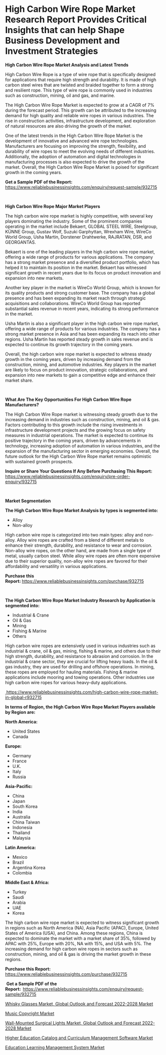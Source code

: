 <p><h1>High Carbon Wire Rope Market Research Report Provides Critical Insights that can help Shape Business Development and Investment Strategies</h1></p><p><strong>High Carbon Wire Rope Market Analysis and Latest Trends</strong></p>
<p><p>High Carbon Wire Rope is a type of wire rope that is specifically designed for applications that require high strength and durability. It is made of high carbon steel wires that are twisted and braided together to form a strong and resilient rope. This type of wire rope is commonly used in industries such as construction, mining, oil and gas, and marine.</p><p>The High Carbon Wire Rope Market is expected to grow at a CAGR of 7% during the forecast period. This growth can be attributed to the increasing demand for high quality and reliable wire ropes in various industries. The rise in construction activities, infrastructure development, and exploration of natural resources are also driving the growth of the market.</p><p>One of the latest trends in the High Carbon Wire Rope Market is the development of innovative and advanced wire rope technologies. Manufacturers are focusing on improving the strength, flexibility, and durability of wire ropes to meet the evolving needs of different industries. Additionally, the adoption of automation and digital technologies in manufacturing processes is also expected to drive the growth of the market. Overall, the High Carbon Wire Rope Market is poised for significant growth in the coming years.</p></p>
<p><strong>Get a Sample PDF of the Report:&nbsp;</strong> <a href="https://www.reliablebusinessinsights.com/enquiry/request-sample/932715">https://www.reliablebusinessinsights.com/enquiry/request-sample/932715</a></p>
<p>&nbsp;</p>
<p><strong>High Carbon Wire Rope Major Market Players</strong></p>
<p><p>The high carbon wire rope market is highly competitive, with several key players dominating the industry. Some of the prominent companies operating in the market include Bekaert, GLOBAL STEEL WIRE, Steelgroup, KÜNNE Group, Gustav Wolf, Suzuki Garphyttan, Wrexham Wire, WireCo World Group, Usha Martin, Dorstener Drahtwerke, RAJRATAN, DSR, and GEORGANTAS.</p><p>Bekaert is one of the leading players in the high carbon wire rope market, offering a wide range of products for various applications. The company has a strong market presence and a diversified product portfolio, which has helped it to maintain its position in the market. Bekaert has witnessed significant growth in recent years due to its focus on product innovation and expansion into new markets.</p><p>Another key player in the market is WireCo World Group, which is known for its quality products and strong customer base. The company has a global presence and has been expanding its market reach through strategic acquisitions and collaborations. WireCo World Group has reported substantial sales revenue in recent years, indicating its strong performance in the market.</p><p>Usha Martin is also a significant player in the high carbon wire rope market, offering a wide range of products for various industries. The company has a strong market presence in Asia and has been expanding its reach into other regions. Usha Martin has reported steady growth in sales revenue and is expected to continue its growth trajectory in the coming years.</p><p>Overall, the high carbon wire rope market is expected to witness steady growth in the coming years, driven by increasing demand from the construction, mining, and automotive industries. Key players in the market are likely to focus on product innovation, strategic collaborations, and expansion into new markets to gain a competitive edge and enhance their market share.</p></p>
<p>&nbsp;</p>
<p><strong>What Are The Key Opportunities For High Carbon Wire Rope Manufacturers?</strong></p>
<p><p>The High Carbon Wire Rope market is witnessing steady growth due to the increasing demand in industries such as construction, mining, and oil & gas. Factors contributing to this growth include the rising investments in infrastructure development projects and the growing focus on safety measures in industrial operations. The market is expected to continue its positive trajectory in the coming years, driven by advancements in technology, increasing adoption of automation in various industries, and the expansion of the manufacturing sector in emerging economies. Overall, the future outlook for the High Carbon Wire Rope market remains optimistic with sustained growth prospects.</p></p>
<p><strong>Inquire or Share Your Questions If Any Before Purchasing This Report:</strong> <a href="https://www.reliablebusinessinsights.com/enquiry/pre-order-enquiry/932715">https://www.reliablebusinessinsights.com/enquiry/pre-order-enquiry/932715</a></p>
<p>&nbsp;</p>
<p><strong>Market Segmentation</strong></p>
<p><strong>The High Carbon Wire Rope Market Analysis by types is segmented into:</strong></p>
<p><ul><li>Alloy</li><li>Non-alloy</li></ul></p>
<p><p>High carbon wire rope is categorized into two main types: alloy and non-alloy. Alloy wire ropes are crafted from a blend of different metals to enhance their strength, durability, and resistance to wear and corrosion. Non-alloy wire ropes, on the other hand, are made from a single type of metal, usually carbon steel. While alloy wire ropes are often more expensive due to their superior quality, non-alloy wire ropes are favored for their affordability and versatility in various applications.</p></p>
<p><strong>Purchase this Report:&nbsp;</strong><a href="https://www.reliablebusinessinsights.com/purchase/932715">https://www.reliablebusinessinsights.com/purchase/932715</a></p>
<p>&nbsp;</p>
<p><strong>The High Carbon Wire Rope Market Industry Research by Application is segmented into:</strong></p>
<p><ul><li>Industrial & Crane</li><li>Oil & Gas</li><li>Mining</li><li>Fishing & Marine</li><li>Others</li></ul></p>
<p><p>High carbon wire ropes are extensively used in various industries such as industrial & crane, oil & gas, mining, fishing & marine, and others due to their high strength, durability, and resistance to abrasion and corrosion. In the industrial & crane sector, they are crucial for lifting heavy loads. In the oil & gas industry, they are used for drilling and offshore operations. In mining, these ropes are employed for hauling materials. Fishing & marine applications include mooring and towing operations. Other industries use high carbon wire ropes for various heavy-duty applications.</p></p>
<p><a href="https://www.reliablebusinessinsights.com/high-carbon-wire-rope-market-in-global-r932715">&nbsp;https://www.reliablebusinessinsights.com/high-carbon-wire-rope-market-in-global-r932715</a></p>
<p><strong>In terms of Region, the High Carbon Wire Rope Market Players available by Region are:</strong></p>
<p>
    <p> <strong> North America: </strong>
        <ul>
            <li>United States</li>
            <li>Canada</li>
        </ul>
        </p> 
    <p> <strong> Europe: </strong>
        <ul>
            <li>Germany</li>
            <li>France</li>
            <li>U.K.</li>
            <li>Italy</li>
            <li>Russia</li>
        </ul>
        </p> 
    <p> <strong> Asia-Pacific: </strong>
        <ul>
            <li>China</li>
            <li>Japan</li>
            <li>South Korea</li>
            <li>India</li>
            <li>Australia</li>
            <li>China Taiwan</li>
            <li>Indonesia</li>
            <li>Thailand</li>
            <li>Malaysia</li>
        </ul>
        </p> 
    <p> <strong> Latin America: </strong>
        <ul>
            <li>Mexico</li>
            <li>Brazil</li>
            <li>Argentina Korea</li>
            <li>Colombia</li>
        </ul>
        </p> 
    <p> <strong> Middle East & Africa: </strong>
        <ul>
            <li>Turkey</li>
            <li>Saudi</li>
            <li>Arabia</li>
            <li>UAE</li>
            <li>Korea</li>
        </ul>
    </p>
    </p>
<p><p>The high carbon wire rope market is expected to witness significant growth in regions such as North America (NA), Asia Pacific (APAC), Europe, United States of America (USA), and China. Among these regions, China is expected to dominate the market with a market share of 35%, followed by APAC with 25%, Europe with 20%, NA with 15%, and USA with 5%. The increasing demand for high carbon wire ropes in sectors such as construction, mining, and oil & gas is driving the market growth in these regions.</p></p>
<p><strong>Purchase this Report: </strong><a href="https://www.reliablebusinessinsights.com/purchase/932715">https://www.reliablebusinessinsights.com/purchase/932715</a></p>
<p>&nbsp;<strong>Get a Sample PDF of the Report:&nbsp;&nbsp;</strong><a href="https://www.reliablebusinessinsights.com/enquiry/request-sample/932715">https://www.reliablebusinessinsights.com/enquiry/request-sample/932715</a></p>
<p><strong></strong></p>
<p><p><a href="https://issuu.com/reportprime-2/docs/whisky-glasses-market-global-outloo_7364179a216793">Whisky Glasses Market, Global Outlook and Forecast 2022-2028 Market</a></p><p><a href="https://medium.com/@patricbguth07/music-copyright-market-share-and-new-trends-analysis-by-its-type-application-end-use-and-b77736078c15">Music Copyright Market</a></p><p><a href="https://issuu.com/reportprime-2/docs/wall-mounted-surgical-lights-market_bca8531d32d8b6">Wall-Mounted Surgical Lights Market, Global Outlook and Forecast 2022-2028 Market</a></p><p><a href="https://medium.com/@patricbguth07/higher-education-catalog-and-curriculum-management-software-market-trends-focusing-on-higher-1f345fb3f140">Higher Education Catalog and Curriculum Management Software Market</a></p><p><a href="https://medium.com/@patricbguth07/education-learning-management-system-market-trends-focusing-on-education-learning-management-5d2f7cab5bac">Education Learning Management System Market</a></p></p>